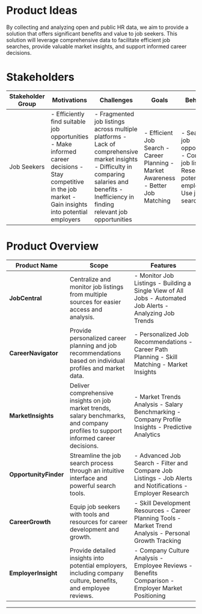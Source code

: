 # Product Ideas

By collecting and analyzing open and public HR data, we aim to provide a solution that offers significant benefits and value to job seekers. This solution will leverage comprehensive data to facilitate efficient job searches, provide valuable market insights, and support informed career decisions.


# Stakeholders

| Stakeholder Group | Motivations | Challenges | Goals | Behaviors | Pains | Needs |
|--------------------|-------------|------------|-------|-----------|-------|-------|
| Job Seekers | - Efficiently find suitable job opportunities - Make informed career decisions - Stay competitive in the job market - Gain insights into potential employers | - Fragmented job listings across multiple platforms - Lack of comprehensive market insights - Difficulty in comparing salaries and benefits - Inefficiency in finding relevant job opportunities | - Efficient Job Search - Career Planning - Market Awareness - Better Job Matching | - Search for job opportunities - Compare job listings - Research potential employers - Use job search tools | - Fragmented job search experience - Difficulty accessing relevant job data - Time-consuming job search process - Lack of personalized recommendations | - Access to comprehensive job listings - Insights into market trends - Information on companies' hiring practices - Personalized job recommendations |


# Product Overview

| Product Name | Scope | Features |
|--------------|-------|----------|
| **JobCentral** | Centralize and monitor job listings from multiple sources for easier access and analysis. | - Monitor Job Listings - Building a Single View of All Jobs - Automated Job Alerts - Analyzing Job Trends |
| **CareerNavigator** | Provide personalized career planning and job recommendations based on individual profiles and market data. | - Personalized Job Recommendations - Career Path Planning - Skill Matching - Market Insights |
| **MarketInsights** | Deliver comprehensive insights on job market trends, salary benchmarks, and company profiles to support informed career decisions. | - Market Trends Analysis - Salary Benchmarking - Company Profile Insights - Predictive Analytics |
| **OpportunityFinder** | Streamline the job search process through an intuitive interface and powerful search tools. | - Advanced Job Search - Filter and Compare Job Listings - Job Alerts and Notifications - Employer Research |
| **CareerGrowth** | Equip job seekers with tools and resources for career development and growth. | - Skill Development Resources - Career Planning Tools - Market Trend Analysis - Personal Growth Tracking |
| **EmployerInsight** | Provide detailed insights into potential employers, including company culture, benefits, and employee reviews. | - Company Culture Analysis - Employee Reviews - Benefits Comparison - Employer Market Positioning |
---
